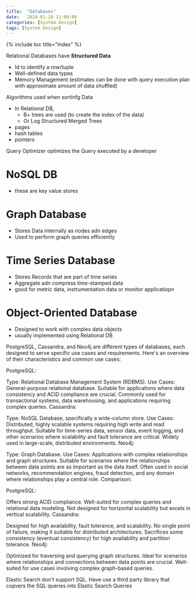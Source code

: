 ```yaml
---
title:  "Databases"
date:   2024-01-20 11:00:00
categories: [System Design]
tags: [System Design]
---
```

{% include toc title="Index" %}

Relational Databases have **Structured Data** 
- Id to identify a row/tuple
- Well-defined data types
- Memory Management  (estimates can be done with query execution plan with approximate amount of data shuffled)

Algorithms used when sortinfg Data
- In Relational DB,
  - B+ trees are used (to create the index of the data)
  - Or Log Structured Merged Trees
- pages 
- hash tables 
- pointers

Query Optimizer optimizes the Query executed by a developer

# NoSQL DB
- these are key value stores

# Graph Database
- Stores Data internally as nodes adn edges
- Used to perform graph queries efficiently

# Time Series Database
- Stores Records that are part of time series
- Aggregate adn compress time-stamped data
- good for metric data, instrumentation data or monitor applicatiopn

# Object-Oriented Database
- Designed to work with complex data objects
- usually implemented using Relational DB


PostgreSQL, Cassandra, and Neo4j are different types of databases, each designed to serve specific use cases and requirements. Here's an overview of their characteristics and common use cases:

PostgreSQL:

Type: Relational Database Management System (RDBMS).
Use Cases:
General-purpose relational database.
Suitable for applications where data consistency and ACID compliance are crucial.
Commonly used for transactional systems, data warehousing, and applications requiring complex queries.
Cassandra:

Type: NoSQL Database, specifically a wide-column store.
Use Cases:
Distributed, highly scalable systems requiring high write and read throughput.
Suitable for time-series data, sensor data, event logging, and other scenarios where scalability and fault tolerance are critical.
Widely used in large-scale, distributed environments.
Neo4j:

Type: Graph Database.
Use Cases:
Applications with complex relationships and graph structures.
Suitable for scenarios where the relationships between data points are as important as the data itself.
Often used in social networks, recommendation engines, fraud detection, and any domain where relationships play a central role.
Comparison:

PostgreSQL:

Offers strong ACID compliance.
Well-suited for complex queries and relational data modeling.
Not designed for horizontal scalability but excels in vertical scalability.
Cassandra:

Designed for high availability, fault tolerance, and scalability.
No single point of failure, making it suitable for distributed architectures.
Sacrifices some consistency (eventual consistency) for high availability and partition tolerance.
Neo4j:

Optimized for traversing and querying graph structures.
Ideal for scenarios where relationships and connections between data points are crucial.
Well-suited for use cases involving complex graph-based queries.

Elastic Search don't support SQL. Have use a third party library that copvers the SQL queries into Elastic Search Queries
